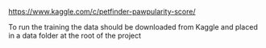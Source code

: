https://www.kaggle.com/c/petfinder-pawpularity-score/

To run the training the data should be downloaded from Kaggle and placed in a data folder at the root of the project